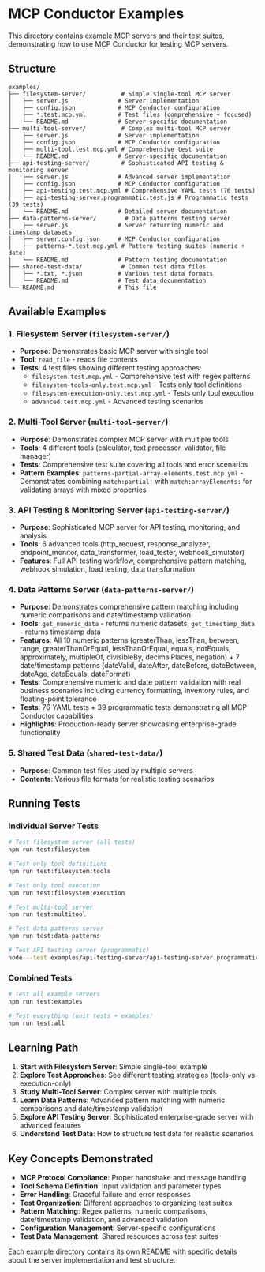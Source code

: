 # MCP Conductor Examples

This directory contains example MCP servers and their test suites, demonstrating how to use MCP Conductor for testing MCP servers.

## Structure

```
examples/
├── filesystem-server/          # Simple single-tool MCP server
│   ├── server.js              # Server implementation
│   ├── config.json            # MCP Conductor configuration
│   ├── *.test.mcp.yml         # Test files (comprehensive + focused)
│   └── README.md              # Server-specific documentation
├── multi-tool-server/          # Complex multi-tool MCP server
│   ├── server.js              # Server implementation
│   ├── config.json            # MCP Conductor configuration
│   ├── multi-tool.test.mcp.yml # Comprehensive test suite
│   └── README.md              # Server-specific documentation
├── api-testing-server/         # Sophisticated API testing & monitoring server
│   ├── server.js              # Advanced server implementation
│   ├── config.json            # MCP Conductor configuration
│   ├── api-testing.test.mcp.yml # Comprehensive YAML tests (76 tests)
│   ├── api-testing-server.programmatic.test.js # Programmatic tests (39 tests)
│   └── README.md              # Detailed server documentation
├── data-patterns-server/        # Data patterns testing server
│   ├── server.js              # Server returning numeric and timestamp datasets
│   ├── server.config.json     # MCP Conductor configuration
│   ├── patterns-*.test.mcp.yml # Pattern testing suites (numeric + date)
│   └── README.md              # Pattern testing documentation
├── shared-test-data/           # Common test data files
│   ├── *.txt, *.json          # Various test data formats
│   └── README.md              # Test data documentation
└── README.md                  # This file
```

## Available Examples

### 1. Filesystem Server (`filesystem-server/`)
- **Purpose**: Demonstrates basic MCP server with single tool
- **Tool**: `read_file` - reads file contents
- **Tests**: 4 test files showing different testing approaches:
  - `filesystem.test.mcp.yml` - Comprehensive test with regex patterns
  - `filesystem-tools-only.test.mcp.yml` - Tests only tool definitions
  - `filesystem-execution-only.test.mcp.yml` - Tests only tool execution
  - `advanced.test.mcp.yml` - Advanced testing scenarios

### 2. Multi-Tool Server (`multi-tool-server/`)
- **Purpose**: Demonstrates complex MCP server with multiple tools
- **Tools**: 4 different tools (calculator, text processor, validator, file manager)
- **Tests**: Comprehensive test suite covering all tools and error scenarios
- **Pattern Examples**: `patterns-partial-array-elements.test.mcp.yml` - Demonstrates combining `match:partial:` with `match:arrayElements:` for validating arrays with mixed properties

### 3. API Testing & Monitoring Server (`api-testing-server/`)
- **Purpose**: Sophisticated MCP server for API testing, monitoring, and analysis
- **Tools**: 6 advanced tools (http_request, response_analyzer, endpoint_monitor, data_transformer, load_tester, webhook_simulator)  
- **Features**: Full API testing workflow, comprehensive pattern matching, webhook simulation, load testing, data transformation

### 4. Data Patterns Server (`data-patterns-server/`)
- **Purpose**: Demonstrates comprehensive pattern matching including numeric comparisons and date/timestamp validation
- **Tools**: `get_numeric_data` - returns numeric datasets, `get_timestamp_data` - returns timestamp data  
- **Features**: All 10 numeric patterns (greaterThan, lessThan, between, range, greaterThanOrEqual, lessThanOrEqual, equals, notEquals, approximately, multipleOf, divisibleBy, decimalPlaces, negation) + 7 date/timestamp patterns (dateValid, dateAfter, dateBefore, dateBetween, dateAge, dateEquals, dateFormat)
- **Tests**: Comprehensive numeric and date pattern validation with real business scenarios including currency formatting, inventory rules, and floating-point tolerance
- **Tests**: 76 YAML tests + 39 programmatic tests demonstrating all MCP Conductor capabilities
- **Highlights**: Production-ready server showcasing enterprise-grade functionality

### 5. Shared Test Data (`shared-test-data/`)
- **Purpose**: Common test files used by multiple servers
- **Contents**: Various file formats for realistic testing scenarios

## Running Tests

### Individual Server Tests
```bash
# Test filesystem server (all tests)
npm run test:filesystem

# Test only tool definitions
npm run test:filesystem:tools

# Test only tool execution
npm run test:filesystem:execution

# Test multi-tool server
npm run test:multitool

# Test data patterns server
npm run test:data-patterns

# Test API testing server (programmatic)
node --test examples/api-testing-server/api-testing-server.programmatic.test.js
```

### Combined Tests
```bash
# Test all example servers
npm run test:examples

# Test everything (unit tests + examples)
npm run test:all
```

## Learning Path

1. **Start with Filesystem Server**: Simple single-tool example
2. **Explore Test Approaches**: See different testing strategies (tools-only vs execution-only)
3. **Study Multi-Tool Server**: Complex server with multiple tools
4. **Learn Data Patterns**: Advanced pattern matching with numeric comparisons and date/timestamp validation
5. **Explore API Testing Server**: Sophisticated enterprise-grade server with advanced features
6. **Understand Test Data**: How to structure test data for realistic scenarios

## Key Concepts Demonstrated

- **MCP Protocol Compliance**: Proper handshake and message handling
- **Tool Schema Definition**: Input validation and parameter types
- **Error Handling**: Graceful failure and error responses
- **Test Organization**: Different approaches to organizing test suites
- **Pattern Matching**: Regex patterns, numeric comparisons, date/timestamp validation, and advanced validation
- **Configuration Management**: Server-specific configurations
- **Test Data Management**: Shared resources across test suites

Each example directory contains its own README with specific details about the server implementation and test structure.
